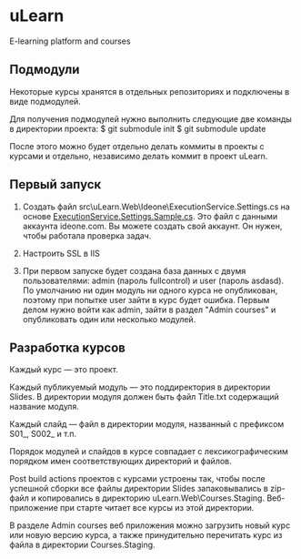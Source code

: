 uLearn
=======

E-learning platform and courses

Подмодули
---------

Некоторые курсы хранятся в отдельных репозиториях и подключены в виде подмодулей.

Для получения подмодулей нужно выполнить следующие две команды в директории проекта:
  $ git submodule init
  $ git submodule update
  
После этого можно будет отдельно делать коммиты в проекты с курсами и отдельно, независимо делать коммит в проект uLearn.


Первый запуск
------------

1. Создать файл src\uLearn.Web\Ideone\ExecutionService.Settings.cs на основе 
[ExecutionService.Settings.Sample.cs](src\uLearn.Web\Ideone\ExecutionService.Settings.Sample.cs).
Это файл с данными аккаунта ideone.com. Вы можете создать свой аккаунт. Он нужен, чтобы работала проверка задач.

2. Настроить SSL в IIS

3. При первом запуске будет создана база данных с двумя пользователями: admin (пароль fullcontrol) и user (пароль asdasd).
По умолчанию ни один модуль ни одного курса не опубликован, поэтому при попытке user зайти в курс будет ошибка. 
Первым делом нужно войти как admin, зайти в раздел "Admin courses" и опубликовать один или несколько модулей.

Разработка курсов
-----------------

Каждый курс — это проект. 

Каждый публикуемый модуль — это поддиректория в директории Slides. В директории модуля должен быть файл Title.txt содержащий название модуля.

Каждый слайд — файл в директории модуля, названный с префиксом S01_, S002_ и т.п.

Порядок модулей и слайдов в курсе совпадает с лексикографическим порядком имен соответствующих директорий и файлов.

Post build actions проектов с курсами устроены так, чтобы после успешной сборки все файлы директории Slides запаковывались в zip-файл
и копировались в директорию uLearn.Web\Courses.Staging. 
Веб-приложение при старте читает все курсы из этой директории.

В разделе Admin courses веб приложения можно загрузить новый курс или новую версию курса, а также принудительно перечитать курс из файла в директории Courses.Staging.


